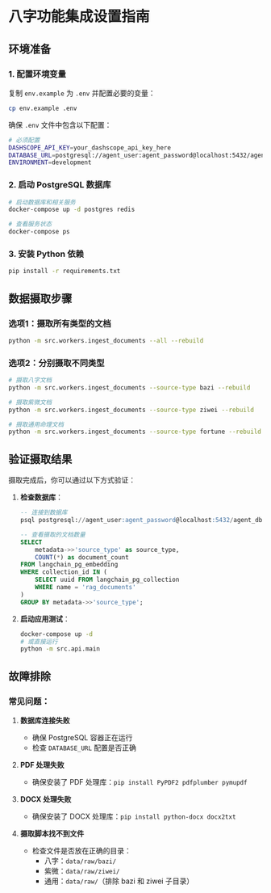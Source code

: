 # 八字功能集成设置指南

## 环境准备

### 1. 配置环境变量
复制 `env.example` 为 `.env` 并配置必要的变量：
```bash
cp env.example .env
```

确保 `.env` 文件中包含以下配置：
```bash
# 必须配置
DASHSCOPE_API_KEY=your_dashscope_api_key_here
DATABASE_URL=postgresql://agent_user:agent_password@localhost:5432/agent_db
ENVIRONMENT=development
```

### 2. 启动 PostgreSQL 数据库
```bash
# 启动数据库和相关服务
docker-compose up -d postgres redis

# 查看服务状态
docker-compose ps
```

### 3. 安装 Python 依赖
```bash
pip install -r requirements.txt
```

## 数据摄取步骤

### 选项1：摄取所有类型的文档
```bash
python -m src.workers.ingest_documents --all --rebuild
```

### 选项2：分别摄取不同类型
```bash
# 摄取八字文档
python -m src.workers.ingest_documents --source-type bazi --rebuild

# 摄取紫微文档  
python -m src.workers.ingest_documents --source-type ziwei --rebuild

# 摄取通用命理文档
python -m src.workers.ingest_documents --source-type fortune --rebuild
```

## 验证摄取结果

摄取完成后，你可以通过以下方式验证：

1. **检查数据库**：
   ```sql
   -- 连接到数据库
   psql postgresql://agent_user:agent_password@localhost:5432/agent_db
   
   -- 查看摄取的文档数量
   SELECT 
       metadata->>'source_type' as source_type,
       COUNT(*) as document_count
   FROM langchain_pg_embedding 
   WHERE collection_id IN (
       SELECT uuid FROM langchain_pg_collection 
       WHERE name = 'rag_documents'
   )
   GROUP BY metadata->>'source_type';
   ```

2. **启动应用测试**：
   ```bash
   docker-compose up -d
   # 或直接运行
   python -m src.api.main
   ```

## 故障排除

### 常见问题：

1. **数据库连接失败**
   - 确保 PostgreSQL 容器正在运行
   - 检查 `DATABASE_URL` 配置是否正确

2. **PDF 处理失败**
   - 确保安装了 PDF 处理库：`pip install PyPDF2 pdfplumber pymupdf`

3. **DOCX 处理失败**
   - 确保安装了 DOCX 处理库：`pip install python-docx docx2txt`

4. **摄取脚本找不到文件**
   - 检查文件是否放在正确的目录：
     - 八字：`data/raw/bazi/`
     - 紫微：`data/raw/ziwei/`
     - 通用：`data/raw/`（排除 bazi 和 ziwei 子目录）

